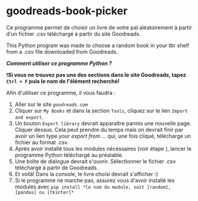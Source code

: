 # goodreads-book-picker
Ce programme permet de choisir un livre de votre pal aléatoirement à partir d'un fichier .csv téléchargé à partir du site Goodreads.

This Python program was made to choose a random book in your tbr shelf from a .csv file downloaded from Goodreads.

**_Comment utiliser ce programme Python ?_**

__!Si vous ne trouvez pas une des sections dans le site Goodreads, tapez `Ctrl + F` puis le nom de l'élément recherché!__

Afin d'utiliser ce programme, il vous faudra :
1) Aller sur le site _`goodreads.com`_
2) Cliquer sur `My Books` et dans la section `Tools`, cliquez sur le lien `Import and export`.
3) Un bouton `Export library` devrait apparaître parmis une nouvelle page. Cliquer dessus. Cela peut prendre du temps mais on devrait finir par avoir un lien type *your export from ...* qui, une fois cliqué, télécharge un fichier au format .csv.
4) Après avoir installé tous les modules nécéssaires (voir étape ), lancer le programme Python téléchargé au préalable.
5) Une boîte de dialogue devrait s'ouvrir. Sélectionner le fichier .csv téléchargé à partir de Goodreads.
6) Et voilà! Dans la console, le livre choisi devrait s'afficher :)
7) Si le programme ne marche pas, assurez vous d'avoir installé les modules avec `pip install *le nom du module, soit [random], [pandas] ou [tkinter]*`
